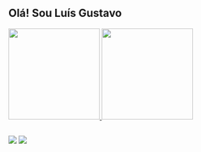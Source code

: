 ## Olá! Sou Luís Gustavo

<div>
  <a href="https://github.com/LuisGustavoDev">
    <img height="180em" src="https://github-readme-stats.vercel.app/api?username=LuisGustavoDev&show_icons=true&theme=synthwave&include_all_commits=true&count_private=true"/>
    <img height="180em" src="https://github-readme-stats.vercel.app/api/top-langs/?username=LuisGustavoDev&layout=compact&langs_count=16&theme=synthwave"/>
  </a>
</div>

##

<div>
  <a href="https://www.linkedin.com/in/luís-gustavo-ribeiro-dos-santos-8055a2292/" target="_blank"><img src="https://img.shields.io/badge/-LinkedIn-%230077B5?style=for-the-badge&logo=linkedin&logoColor=white" target="_blank"></a>
  <a href = "mailto:contatoluisgustavodev@gmail.com"><img src="https://img.shields.io/badge/-Gmail-%23333?style=for-the-badge&logo=gmail&logoColor=white" target="_blank"></a>
</div>
